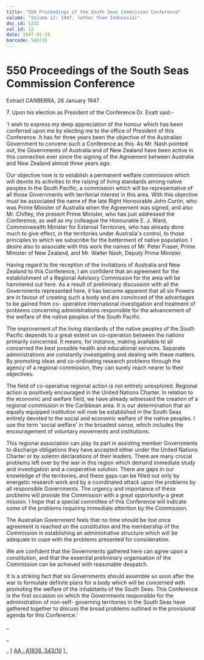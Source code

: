 ```yaml
---
title: "550 Proceedings of the South Seas Commission Conference"
volume: "Volume 12: 1947, (other than Indonesia)"
doc_id: 5232
vol_id: 12
date: 1947-01-28
barcode: 560735
---
```


# 550 Proceedings of the South Seas Commission Conference

Extract CANBERRA, 28 January 1947

7\. Upon his election as President of the Conference Dr. Evatt said:-

'I wish to express my deep appreciation of the honour which has been conferred upon me by electing me to the office of President of this Conference. It has for three years been the objective of the Australian Government to convene such a Conference as this. As Mr. Nash pointed out, the Governments of Australia and of New Zealand have been active in this connection ever since the signing of the Agreement between Australia and New Zealand almost three years ago.

Our objective now is to establish a permanent welfare commission which will devote its activities to the raising of living standards among native peoples in the South Pacific, a commission which will be representative of all those Governments with territorial interest in this area. With this objective must be associated the name of the late Right Honourable John Curtin, who was Prime Minister of Australia when the Agreement was signed, and also Mr. Chifley, the present Prime Minister, who has just addressed the Conference, as well as my colleague the Honourable E. J. Ward, Commonwealth Minister for External Territories, who has already done much to give effect, in the territories under Australia's control, to those principles to which we subscribe for the betterment of native population. I desire also to associate with this work the names of Mr. Peter Fraser, Prime Minister of New Zealand, and Mr. Walter Nash, Deputy Prime Minister.

Having regard to the reception of the invitations of Australia and New Zealand to this Conference, I am confident that an agreement for the establishment of a Regional Advisory Commission for the area will be hammered out here. As a result of preliminary discussion with all the Governments represented here, it has become apparent that all six Powers are in favour of creating such a body and are convinced of the advantages to be gained from co- operative international investigation and treatment of problems concerning administrations responsible for the advancement of the welfare of the native peoples of the South Pacific.

The improvement of the living standards of the native peoples of the South Pacific depends to a great extent on co-operation between the nations primarily concerned. It means, for instance, making available to all concerned the best possible health and educational services. Separate administrations are constantly investigating and dealing with these matters. By promoting ideas and co-ordinating research problems through the agency of a regional commission, they can surely reach nearer to their objectives.

The field of co-operative regional action is not entirely unexplored. Regional action is positively encouraged in the United Nations Charter. In relation to the economic and welfare field, we have already witnessed the creation of a regional commission in the Caribbean area. It is our determination that an equally equipped institution will now be established in the South Seas entirely devoted to the social and economic welfare of the native peoples. I use the term 'social welfare' in the broadest sense, which includes the encouragement of voluntary movements and institutions.

This regional association can play its part in assisting member Governments to discharge obligations they have accepted either under the United Nations Charter or by solemn declarations of their leaders. There are many crucial problems left over by the war in this region which demand immediate study and investigation and a cooperative solution. There are gaps in our knowledge of the territories, and these gaps can be filled out only by energetic research work and by a coordinated attack upon the problems by all responsible Governments. The urgency and importance of these problems will provide the Commission with a great opportunity-a great mission. I hope that a special committee of this Conference will indicate some of the problems requiring immediate attention by the Commission.

The Australian Government feels that no time should be lost once agreement is reached on the constitution and the membership of the Commission in establishing an administrative structure which will be adequate to cope with the problems presented for consideration.

We are confident that the Governments gathered here can agree upon a constitution, and that the essential preliminary organisation of the Commission can be achieved with reasonable despatch.

It is a striking fact that six Governments should assemble so soon after the war to formulate definite plans for a body which will be concerned with promoting the welfare of the inhabitants of the South Seas. This Conference is the first occasion on which the Governments responsible for the administration of non-self- governing territories in the South Seas have gathered together to discuss the broad problems outlined in the provisional agenda for this Conference.'

_

_

_ [ [AA : A1838, 343/10](http://www.naa.gov.au/cgi-bin/Search?O=I&Number=560735) ]_
